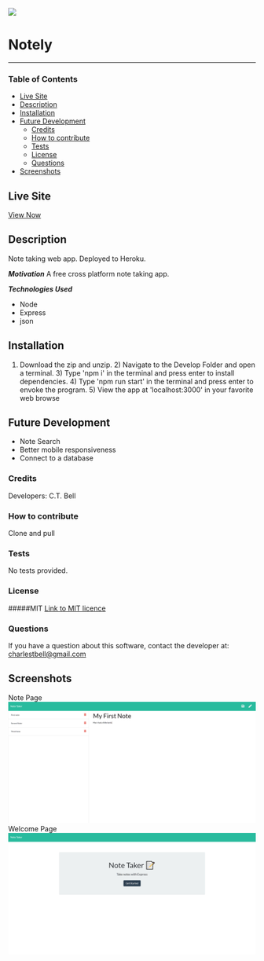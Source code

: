 [<img src="https://img.shields.io/badge/License-MIT-%23cdd755.svg?style=flat-square">](<https://opensource.org/licenses/MIT>)
# Notely <!-- omit in toc -->
--- 
### Table of Contents

- [Live Site](#live-site)
- [Description](#description)
- [Installation](#installation)
- [Future Development](#future-development)
  - [Credits](#credits)
  - [How to contribute](#how-to-contribute)
  - [Tests](#tests)
  - [License](#license)
  - [Questions](#questions)
- [Screenshots](#screenshots)

## Live Site
[View Now](https://immense-meadow-54682.herokuapp.com/)

## Description
Note taking web app. Deployed to Heroku.

___Motivation___
A free cross platform note taking app.

___Technologies Used___
- Node
- Express
- json




## Installation
1) Download the zip and unzip. 2) Navigate to the Develop Folder and open a terminal. 3) Type 'npm i' in the terminal and press enter to install dependencies. 4) Type 'npm run start' in  the terminal and press enter to envoke the program. 5) View the app at 'localhost:3000' in your favorite web browse

## Future Development
- Note Search
- Better mobile responsiveness
- Connect to a database


### Credits
Developers: C.T. Bell

### How to contribute
Clone and pull

### Tests
No tests provided.

### License
#####MIT
[Link to MIT licence](https://opensource.org/licenses/MIT)

### Questions
If you have a question about this software, contact the developer at:
charlestbell@gmail.com

## Screenshots
Note Page
![Screenshot](Assets/screenshot1.jpg "Screenshot")
Welcome Page
![Screenshot](Assets/screenshot2.jpg "Screenshot")